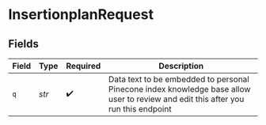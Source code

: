 # InsertionplanRequest


## Fields

| Field                                                                                                                             | Type                                                                                                                              | Required                                                                                                                          | Description                                                                                                                       |
| --------------------------------------------------------------------------------------------------------------------------------- | --------------------------------------------------------------------------------------------------------------------------------- | --------------------------------------------------------------------------------------------------------------------------------- | --------------------------------------------------------------------------------------------------------------------------------- |
| `q`                                                                                                                               | *str*                                                                                                                             | :heavy_check_mark:                                                                                                                | Data text to be embedded to personal Pinecone index knowledge base allow user to review and edit this after you run this endpoint |